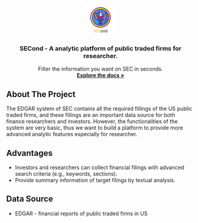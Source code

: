 <div align="center">
  <a href="https://github.com/othneildrew/Best-README-Template">
    <img src="images/logo.png" alt="Logo" width="80" height="80">
  </a>
  <h3 align="center">SECond - A analytic platform of public traded firms for researcher.</h3>
<p align="center">
    Filter the information you want on SEC in seconds.
    <br />
    <a href="https://github.com/SOA-GOAT/SECond"><strong>Explore the docs »</strong></a>
    <br />
  </p>
</div>

## About The Project

The EDGAR system of SEC contains all the required fillings of the US public traded firms, and these fillings are an important data source for both finance researchers and investors. However, the functionalities of the system are very basic, thus we want to build a platform to provide more advanced analytic features especially for researcher.



## Advantages

- Investors and researchers can collect financial filings with advanced search criteria (e.g., keywords, sections).
- Provide summary information of target filings by textual analysis.



## Data Source

- EDGAR - financial reports of public traded firms in US
